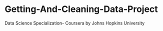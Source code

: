 # Getting-And-Cleaning-Data-Project
Data Science Specialization- Coursera by Johns Hopkins University
